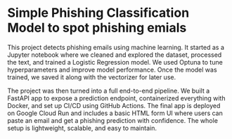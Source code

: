 # Simple Phishing Classification Model to spot phishing emials

This project detects phishing emails using machine learning. It started as a Jupyter notebook where we cleaned and explored the dataset, processed the text, and trained a Logistic Regression model. We used Optuna to tune hyperparameters and improve model performance. Once the model was trained, we saved it along with the vectorizer for later use.

The project was then turned into a full end-to-end pipeline. We built a FastAPI app to expose a prediction endpoint, containerized everything with Docker, and set up CI/CD using GitHub Actions. The final app is deployed on Google Cloud Run and includes a basic HTML form UI where users can paste an email and get a phishing prediction with confidence. The whole setup is lightweight, scalable, and easy to maintain.

